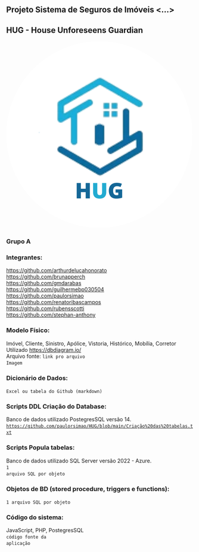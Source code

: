 ## Projeto Sistema de Seguros de Imóveis <...>
## HUG - House Unforeseens Guardian

<div align="center" style="display: inline-block; border-radius: 50%;">
  <img src="public/logo.jpg" alt="Logo" style="border-radius: 50%;">
</div>

### Grupo A

### Integrantes:
https://github.com/arthurdelucahonorato <br>
https://github.com/brunapperch <br>
https://github.com/gmdarabas <br>
https://github.com/guilhermebp030504 <br>
https://github.com/paulorsimao <br>
https://github.com/renatoribascampos <br>
https://github.com/rubensscotti <br>
https://github.com/stephan-anthony <br>

### Modelo Físico:
Imóvel, Cliente, Sinistro, Apólice, Vistoria, Histórico, Mobília, Corretor <br>
Utilizado https://dbdiagram.io/<br>
Arquivo fonte: <code>link pro arquivo</code><br>
<code>Imagem</code>
  
### Dicionário de Dados:
<code>Excel ou tabela do Github (markdown)</code>

### Scripts DDL Criação do Database:
Banco de dados utilizado PostegresSQL versão 14.<br>
<code>https://github.com/paulorsimao/HUG/blob/main/Criação%20das%20tabelas.txt</code>

### Scripts Popula tabelas:
Banco de dados utilizado SQL Server versão 2022 - Azure.<br>
<code>1 arquivo SQL por objeto</code>

### Objetos de BD (stored procedure, triggers e functions):
<code>1 arquivo SQL por objeto</code>
  
### Código do sistema:
JavaScript, PHP, PostegresSQL <br>
<code>código fonte da aplicação</code>
